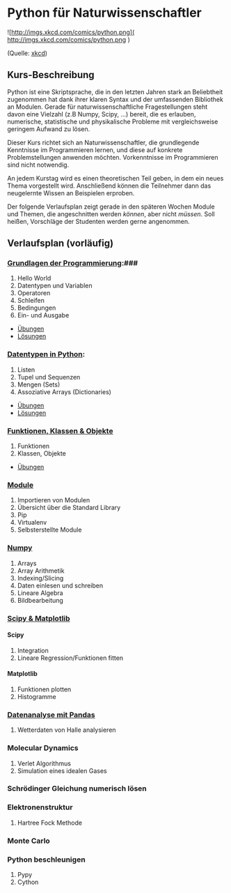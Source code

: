 Python für Naturwissenschaftler
===============================

![http://imgs.xkcd.com/comics/python.png]( http://imgs.xkcd.com/comics/python.png )

(Quelle: [xkcd]( https://xkcd.com/353/))

Kurs-Beschreibung
-----------------

Python ist eine Skriptsprache, die in den letzten Jahren stark an Beliebtheit zugenommen hat dank ihrer klaren Syntax
und der umfassenden Bibliothek an Modulen.
Gerade für naturwissenschaftliche Fragestellungen steht davon eine Vielzahl (z.B Numpy, Scipy, ...) bereit, 
die es erlauben, numerische, statistische und physikalische Probleme mit vergleichsweise geringem Aufwand zu lösen.


Dieser Kurs richtet sich an Naturwissenschaftler, die grundlegende Kenntnisse im Programmieren lernen, und diese
auf konkrete Problemstellungen anwenden möchten. Vorkenntnisse im Programmieren sind nicht notwendig.


An jedem Kurstag wird es einen theoretischen Teil geben, in dem ein neues Thema vorgestellt wird. Anschließend können
die Teilnehmer dann das neugelernte Wissen an Beispielen erproben.

Der folgende Verlaufsplan zeigt gerade in den späteren Wochen Module und Themen, die angeschnitten werden _können_, aber nicht _müssen_.
Soll heißen, Vorschläge der Studenten werden gerne angenommen.

Verlaufsplan (vorläufig)
------------

### [Grundlagen der Programmierung](https://github.com/gkabbe/Python-Kurs2015/wiki/1----Grundlagen):###

1. Hello World
1. Datentypen und Variablen
1. Operatoren
1. Schleifen
1. Bedingungen
1. Ein- und Ausgabe

* [Übungen](https://github.com/gkabbe/Python-Kurs2015/wiki/Woche-1---Grundlagen---%C3%9Cbungen)
* [Lösungen](https://github.com/gkabbe/Python-Kurs2015/tree/master/L%C3%B6sungen/Woche1)

### [Datentypen in Python](https://github.com/gkabbe/Python-Kurs2015/wiki/2---Datentypen): ###

1. Listen
1. Tupel und Sequenzen
1. Mengen (Sets)
1. Assoziative Arrays (Dictionaries)

* [Übungen](https://github.com/gkabbe/Python-Kurs2015/wiki/Woche-2---Datentypen--%C3%9Cbungen)
* [Lösungen](https://github.com/gkabbe/Python-Kurs2015/tree/master/L%C3%B6sungen/Woche2)


### [Funktionen, Klassen & Objekte](https://github.com/gkabbe/Python-Kurs2015/wiki/3-Funktionen,-Klassen-und-Objekte) ###

1. Funktionen
1. Klassen, Objekte

* [Übungen](https://github.com/gkabbe/Python-Kurs2015/wiki/Woche-3---Funktionen,-Klassen-und-Objekte-%C3%9Cbungen)

### [Module](https://github.com/gkabbe/Python-Kurs2015/wiki/4-Module-&-Exceptions) ###

1. Importieren von Modulen
1. Übersicht über die Standard Library
1. Pip
1. Virtualenv
1. Selbsterstellte Module

### [Numpy](https://github.com/gkabbe/Python-Kurs2015/wiki/5---Numpy) ###

1. Arrays
1. Array Arithmetik
1. Indexing/Slicing
1. Daten einlesen und schreiben
1. Lineare Algebra
1. Bildbearbeitung

### [Scipy & Matplotlib](https://github.com/gkabbe/Python-Kurs2015/wiki/Scipy-&-Matplotlib) ###

#### Scipy ####


1. Integration
1. Lineare Regression/Funktionen fitten

#### Matplotlib ####

1. Funktionen plotten
1. Histogramme

### [Datenanalyse mit Pandas](https://github.com/gkabbe/Python-Kurs2015/wiki/Wetterdaten-mit-Pandas--%C3%9Cbung) ###

1. Wetterdaten von Halle analysieren

### Molecular Dynamics ###

1. Verlet Algorithmus
1. Simulation eines idealen Gases

### Schrödinger Gleichung numerisch lösen ###

### Elektronenstruktur ###

1. Hartree Fock Methode

### Monte Carlo ###

### Python beschleunigen ###

1. Pypy
1. Cython



